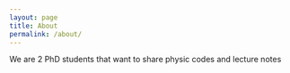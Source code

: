 ```yaml
---
layout: page
title: About
permalink: /about/
---
```


We are 2 PhD students that want to share physic codes and lecture notes
